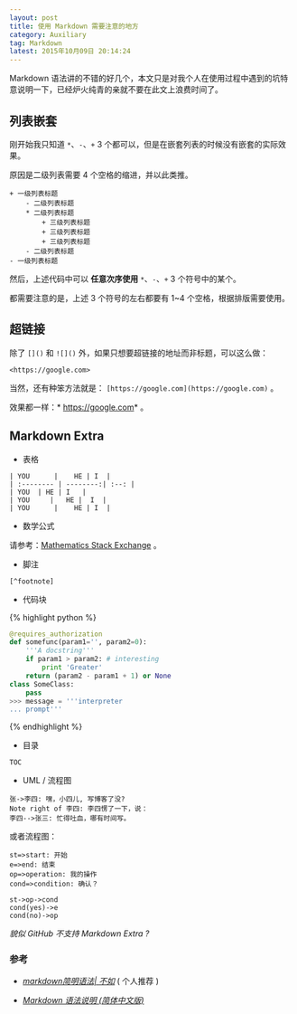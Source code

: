 ```yaml
---
layout: post
title: 使用 Markdown 需要注意的地方
category: Auxiliary
tag: Markdown
latest: 2015年10月09日 20:14:24
---
```


Markdown 语法讲的不错的好几个，本文只是对我个人在使用过程中遇到的坑特意说明一下，已经炉火纯青的亲就不要在此文上浪费时间了。

列表嵌套
-

刚开始我只知道 `*`、`-`、`+` 3 个都可以，但是在嵌套列表的时候没有嵌套的实际效果。

原因是二级列表需要 4 个空格的缩进，并以此类推。

```
+ 一级列表标题
    - 二级列表标题
    * 二级列表标题
        + 三级列表标题
        + 三级列表标题
        + 三级列表标题
    - 二级列表标题
- 一级列表标题
```

然后，上述代码中可以 **任意次序使用**  `*`、`-`、`+` 3 个符号中的某个。

都需要注意的是，上述 3 个符号的左右都要有 1~4 个空格，根据排版需要使用。

超链接
-

除了 `[]()` 和 `![]()` 外，如果只想要超链接的地址而非标题，可以这么做：

```
<https://google.com>
```

当然，还有种笨方法就是： `[https://google.com](https://google.com)` 。

效果都一样：* <https://google.com>* 。

Markdown Extra
-

- 表格

```
| YOU      |    HE | I  |
| :-------- | --------:| :--: |
| YOU  | HE | I   |
| YOU     |   HE |  I  |
| YOU      |    HE | I  |
```

- 数学公式

请参考：[Mathematics Stack Exchange](http://math.stackexchange.com) 。

- 脚注

`[^footnote]`

- 代码块

{% highlight python %}
``` python
@requires_authorization
def somefunc(param1='', param2=0):
    '''A docstring'''
    if param1 > param2: # interesting
        print 'Greater'
    return (param2 - param1 + 1) or None
class SomeClass:
    pass
>>> message = '''interpreter
... prompt'''
```
{% endhighlight %}

- 目录

`TOC`

- UML / 流程图

```sequence
张->李四: 嘿，小四儿, 写博客了没?
Note right of 李四: 李四愣了一下，说：
李四-->张三: 忙得吐血，哪有时间写。
```

或者流程图：

```flow
st=>start: 开始
e=>end: 结束
op=>operation: 我的操作
cond=>condition: 确认？

st->op->cond
cond(yes)->e
cond(no)->op
```

*貌似 GitHub 不支持 Markdown Extra ?*


### 参考

+ *[markdown简明语法| 不如](http://ibruce.info/2013/11/26/markdown)* ( 个人推荐 )

+ *[Markdown 语法说明 (简体中文版) ](http://wowubuntu.com/markdown)*

